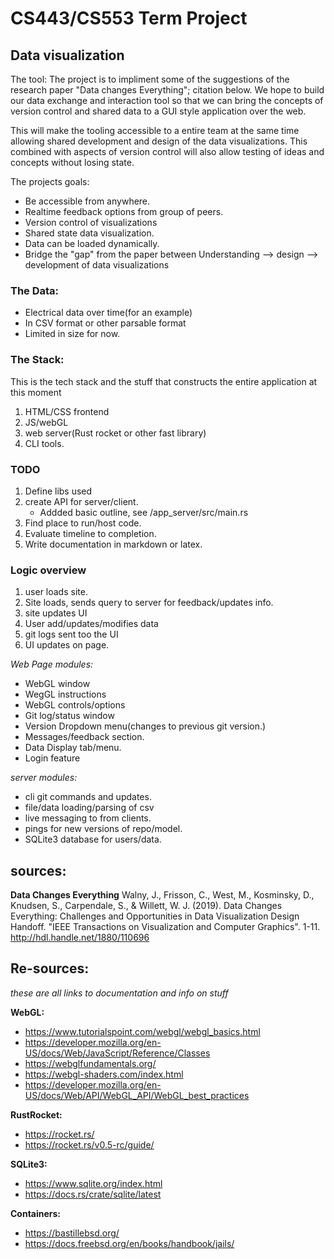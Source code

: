 # CS443/CS553 Term Project
## Data visualization

The tool:
The project is to impliment some of the suggestions of the research paper "Data changes Everything"; citation below. 
We hope to build our data exchange and interaction tool so that we can bring the concepts of version control and shared data to a GUI style application over the web.

This will make the tooling accessible to a entire team at the same time allowing shared development and design of the data visualizations. This combined with aspects of version control will also allow testing of ideas and concepts without losing state.

The projects goals:
* Be accessible from anywhere.
* Realtime feedback options from group of peers.
* Version control of visualizations
* Shared state data visualization.
* Data can be loaded dynamically.
* Bridge the "gap" from the paper between Understanding --> design --> development of data visualizations



### The Data:
- Electrical data over time(for an example)
- In CSV format or other parsable format
- Limited in size for now.

### The Stack:
This is the tech stack and the stuff that constructs the entire application at this moment

1. HTML/CSS frontend
2. JS/webGL
3. web server(Rust rocket or other fast library)
4. CLI tools.

### TODO
1. Define libs used
2. create API for server/client.
    - Addded basic outline, see /app_server/src/main.rs
3. Find place to run/host code.
4. Evaluate timeline to completion.
5. Write documentation in markdown or latex.


### Logic overview

1. user loads site.
2. Site loads, sends query to server for feedback/updates info.
3. site updates UI
4. User add/updates/modifies data
5. git logs sent too the UI
6. UI updates on page.


*Web Page modules:*
- WebGL window
- WegGL instructions
- WebGL controls/options
- Git log/status window
- Version Dropdown menu(changes to previous git version.)
- Messages/feedback section.
- Data Display tab/menu.
- Login feature

*server modules:*
- cli git commands and updates.
- file/data loading/parsing of csv
- live messaging to from clients.
- pings for new versions of repo/model.
- SQLite3 database for users/data.





## sources:

**Data Changes Everything**
Walny, J., Frisson, C., West, M., Kosminsky, D., Knudsen, S., Carpendale, S., & Willett, W. J.
(2019). Data Changes Everything: Challenges and Opportunities in Data Visualization Design
Handoff. "IEEE Transactions on Visualization and Computer Graphics". 1-11.
http://hdl.handle.net/1880/110696

## Re-sources:
*these are all links to documentation and info on stuff*


**WebGL:**
* https://www.tutorialspoint.com/webgl/webgl_basics.html
* https://developer.mozilla.org/en-US/docs/Web/JavaScript/Reference/Classes
* https://webglfundamentals.org/
* https://webgl-shaders.com/index.html
* https://developer.mozilla.org/en-US/docs/Web/API/WebGL_API/WebGL_best_practices

**RustRocket:**
* https://rocket.rs/
* https://rocket.rs/v0.5-rc/guide/

**SQLite3:**
* https://www.sqlite.org/index.html
* https://docs.rs/crate/sqlite/latest

**Containers:**
* https://bastillebsd.org/
* https://docs.freebsd.org/en/books/handbook/jails/



